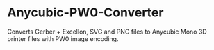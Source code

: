# Anycubic-PW0-Converter
Converts Gerber + Excellon, SVG and PNG files to Anycubic Mono 3D printer files with PW0 image encoding.

